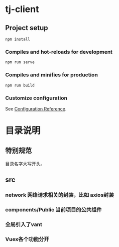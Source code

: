 # tj-client

## Project setup
```
npm install
```

### Compiles and hot-reloads for development
```
npm run serve
```

### Compiles and minifies for production
```
npm run build
```

### Customize configuration
See [Configuration Reference](https://cli.vuejs.org/config/).


# 目录说明
## 特别规范
  目录名字大写开头。
## src
###  network 网络请求相关的封装，比如 axios封装
###  components/Public 当前项目的公共组件

### 全局引入了vant


### Vuex各个功能分开